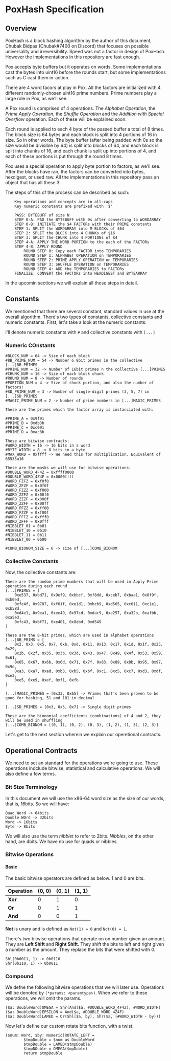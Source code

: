 # PoxHash Specification


## Overview

PoxHash is a block hashing algorithm by the author of this document, Chubak Bidpaa (Chubak#7400 on Discord) that focuses on possible universality and irreversibility. Speed was not a factor in design of PoxHash. However the implementations in this repository are fast enough.

Pox accepts byte buffers but it operates on words. Some implementations cast the bytes into uint16 before the rounds start, but some implementations such as C cast them in-action. 

There are 4 word facors at play in Pox. All the factors are initialized with 4 different randomly-chosen uint16 prime numbers. Prime numbers play a large role in Pox, as we'll see.

A Pox round is comprised of 4 operations. The *Alphabet Operation*, the *Prime Apply Operation*, the *Shuffle Operation* and the *Addition with Special Overflow* operation. Each of these will be explained soon.

Each round is applied to each 4 byte of the passed buffer a total of 8 times. The block size is 64 bytes and each block is split into 4 portions of 16 in size. So in other words, The byte buffer (after being padded with 0s so the size would be divisible by 64) is split into blocks of 64, and each block is split into chunks of 16, and each chunk is split up into portions of 4, and each of these portions is put through the round 8 times.

Pox uses a special operation to apply byte portion to factors, as we'll see. After the blocks have ran, the factors can be converted into bytes, hexdigest, or used raw. All the implementations in this repository pass an object that has all these 3.

The steps of this of the process can be described as such:

```
    Key operations and concepts are in all-caps
    Key numeric constants are prefixed with '$'

    PASS: BYTEBUFF of size N
    STEP 0-A: PAD the BYTEBUFF with 0s after converting to WORDARRAY
    STEP 0-B: INITIATE the $4 FACTORs with their PRIME constants
    STEP 1: SPLIT the WORDARRAY into M BLOCKs of $64
    STEP 2: SPLIT the BLOCK into 4 CHUNKs of $16
    STEP 3: SPLIT the CHUNK into 4 PORTIONs of $4
    STEP 4-A: APPLY THE WORD PORTION to the each of the FACTORs
    STEP 4-B: APPLY ROUND
        ROUND STEP 0: Copy each FACTOR into TEMPORARIES
        ROUND STEP 1: ALPHABET OPERATION on TEMPORARIES
        ROUND STEP 2: PRIME APPLY OPERATION on TEMPORARIES
        ROUND STEP 3: SHUFFLE OPERATION on TEMPORARIES
        ROUND STEP 4: ADD the TEMPORARIES to FACTORs
    FINALIZE: CONVERT the FACTORs into HEXDIGEST and BYTEARRAY
```

In the upcomin sections we will explain all these steps in detail.

## Constants

We mentioned that there are several constant, standard values in use at the overall algorithm. There's two types of constants, collective constants and numeric constants. First, let's take a look at the numeric constants:

I'll denote numeric constants with `#` and collective constants with `[...]`

### Numeric COnstants

```
#BLOCK_NUM = 64 -> Size of each block
#8B_PRIME_NUM = 54 -> Number o 8bit primes in the collective [...]8B_PRIMES
#PRIME_NUM = 32 -> Number of 16bit primes n the collective [...]PRIMES
#CHUNK_NUM = 16 -> Size of each block chunk
#ROUND_NUM = 8 -> Number of rounds
#PORTION_NUM = 4 -> Size of chunk portion, and also the number of factors!
#SD_PRIME_NUM = 3 -> Number of single-digit primes (3, 5, 7) in [...]SD_PRIMES
#MAGIC_PRIME_NUM = 2 -> Number of prime numbers in [...]MAGIC_PRIMES

These are the primes which the factor array is instanciated with:

#PRIME_A = 0x9f91
#PRIME_B = 0xdb3b
#PRIME_C = 0xc091
#PRIME_D = 0xac8b

These are bitwise contracts:
#WORD_WIDTH = 16 -> 16 bits in a word
#BYTE_WIDTH = 8 -> 8 bits in a byte
#MAX_WORD = 0xffff -> We need this for multiplication. Equivalent of 65535u16

These are the masks we will use for bitwise operations:
#DOUBLE_WORD_4F4Z = 0xffff0000
#DOUBLE_WORD_4Z4F = 0x0000ffff
#WORD_FZFZ = 0xf0f0
#WORD_ZFZF = 0x0f0f
#WORD_FZZZ = 0xf000
#WORD_ZZFZ = 0x00f0
#WORD_ZZZF = 0x000f
#WORD_ZZFF = 0x00ff
#WORD_FFZZ = 0xff00
#WORD_FZZF = 0xf00f
#WORD_FFFZ = 0xfff0
#WORD_ZFFF = 0x0fff
#NIBBLET_01 = 0b01
#NIBBLET_10 = 0b10
#NIBBLET_11 = 0b11
#NIBBLET_00 = 0b00

#COMB_BIONOM_SIZE = 6 -> size of [...]COMB_BIONOM
```
### Collective Constants

Now, the collective constants are:

```
These are the random prime numbers that will be used in Apply Prime operation during each round
[...]PRIMES = [
    0xe537, 0xbd71, 0x9ef9, 0xbbcf, 0xf8dd, 0xceb7, 0xbaa1, 0x8f9f, 0xb0ed,
    0xfc4f, 0x9787, 0xf01f, 0xe1d1, 0xbcb9, 0xd565, 0xc011, 0xc1e1, 0xb58d,
    0xd4e1, 0x9ea1, 0xee49, 0x97cd, 0xdac9, 0xe257, 0xa32b, 0xafbb, 0xa5e3,
    0xfc43, 0xbf71, 0xe401, 0x8ebd, 0xd549
]

These are the 8-bit primes, which are used in alphabet operations
[...]8B_PRIMS = [
    0x2, 0x3, 0x5, 0x7, 0xb, 0xd, 0x11, 0x13, 0x17, 0x1d, 0x1f, 0x25, 0x29,
    0x2b, 0x2f, 0x35, 0x3b, 0x3d, 0x43, 0x47, 0x49, 0x4f, 0x53, 0x59, 0x61,
    0x65, 0x67, 0x6b, 0x6d, 0x71, 0x7f, 0x83, 0x89, 0x8b, 0x95, 0x97, 0x9d,
    0xa3, 0xa7, 0xad, 0xb3, 0xb5, 0xbf, 0xc1, 0xc5, 0xc7, 0xd3, 0xdf, 0xe3,
    0xe5, 0xe9, 0xef, 0xf1, 0xfb
]

[...]MAGIC_PRIMES = [0x33, 0x65] -> Primes that's been proven to be good for hashing, 51 and 101 in decimal

[...]SD_PRIMES = [0x3, 0x5, 0x7] -> Single digit primes

These are the bionomial coefficients (combinations) of 4 and 2, they will be used in shuffling
[...]COMB_BIONOM = [(0, 1), (0, 2), (0, 3), (1, 2), (1, 3), (2, 3)] 
```
Let's get to the next section wherein we explain our operetional contracts.

## Operational Contracts

We need to set an standard for the operations we're going to use. These operations indclude bitwise, statistical and calculative operations. We will also define a few terms.

### Bit Size Terminology

In this document we will use the x86-64 word size as the size of our words, that is, 16bits. So we will have:

```
Quad Word -> 64bits
Double WOrd -> 32bits
Word -> 16bits
Byte -> 8bits
```

We will also use the term *nibblet* to refer to 2bits. *Nibbles*, on the other hand, are 4bits. We have no use for quads or nibbles.

### Bitwise Operations

#### Basic

The basic bitwise operators are defined as below. 1 and 0 are bits.

|Operation|(0, 0)|(0, 1)|(1, 1)|
|---------|------|------|------|
|**Xor**|0|1|0|
|**Or**|0|1|1|
|**And**|0|0|1|

**Not** is unary and is defined as `Not(1) = 0` and `Not(0) = 1`.

There's two bitwise operations that operate on on number given an amount. They are **Left Shift** and **Right Shift**. They shift the bits to left and right given a number as the amount. They replace the bits that were shifted with 0.


```
Shl(0b0011, 1) -> 0b0110
Shr(0b110, 1) -> 0b0011
```

### Compound

We defne the following bitwise operations that we will later use. Operations will be denoted by `(*params: <paramtype>)`. When we refer to these operations, we will omit the params.

```
($a: DoubleWord)OMEGA = Shr(And($a, #DOUBLE_WORD_4F4Z), #WORD_WIDTH)
($a: DoubleWord)EPSILON = And($a, #DOUBLE_WORD_4Z4F)
($a: DoubleWord)LAMED = Or(Shl($a, by), Shr($a, (#WORD_WIDTH - by)))
```

Now let's define our custom rotate bits function, with a twist.

```
($num: Word, $by: Numeric)ROTATE_LEFT =
        $tmpDouble = $num as DoubleWord
        $tmpDouble = LAMED($tmpDouble)
        $tmpDOuble = OMEGA($mpDuble)
        return $tmpDouble
```